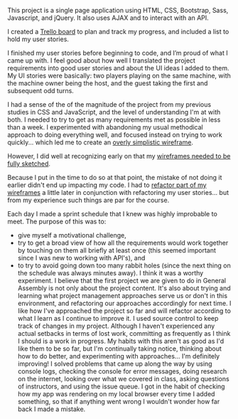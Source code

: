 This project is a single page application using HTML, CSS, Bootstrap, Sass, Javascript, and jQuery. It also uses AJAX and to interact with an API.

I created a [Trello board](https://trello.com/b/pTzOi2m0/tic-tac-toe-client) to plan and track my progress, and included a list to hold my user stories.

I finished my user stories before beginning to code, and I’m proud of what I came up with. I feel good about how well I translated the project requirements into good user stories and about the UI ideas I added to them. My UI stories were basically: two players playing on the same machine, with the machine owner being the host, and the guest taking the first and subsequent odd turns.

I had a sense of the of the magnitude of the project from my previous studies in CSS and JavaScript, and the level of understanding I'm at with both. I needed to try to get as many requirements met as possible in less than a week. I experimented with abandoning my usual methodical approach to doing everything well, and focused instead on trying to work quickly... which led me to create an [overly simplistic wireframe](https://github.com/RiverMagnetic/tic-tac-toe-client/blob/master/wireframes/first-tic-tac-toe-wireframe.jpg).

However, I did well at recognizing early on that my [wireframes needed to be fully sketched](https://github.com/RiverMagnetic/tic-tac-toe-client/blob/master/wireframes/detailed-tic-tac-toe-wireframe.jpg).

Because I put in the time to do so at that point, the mistake of not doing it earlier didn't end up impacting my code.
I had to [refactor part of my wireframes](https://github.com/RiverMagnetic/tic-tac-toe-client/blob/master/wireframes/turn-logic-refactor-tic-tac-toe-wireframe.jpg) a little later in conjunction with refactoring my user stories... but from my experience such things are par for the course.

Each day I made a sprint schedule that I knew was highly improbable to meet. The purpose of this was to:
* give myself a motivational challenge,
* try to get a broad view of how all the requirements would work together by touching on them all briefly at least once (this seemed important since I was new to working with API's), and
* to try to avoid going down too many rabbit holes (since the next thing on the schedule was always minutes away).
I think it was a worthy experiment. I believe that the first project we are given to do in General Assembly is not only about the project content. It's also about trying and learning what project management approaches serve us or don't in this environment, and refactoring our approaches accordingly for next time. I like how I've approached the project so far and will refactor according to what I learn as I continue to improve it.
I used source control to keep track of changes in my project. Although I haven't experienced any actual setbacks in terms of lost work, committing as frequently as I think I should is a work in progress. My habits with this aren't as good as I'd like them to be so far, but I'm continually taking notice, thinking about how to do better, and experimenting with approaches... I'm definitely improving!
I solved problems that came up along the way by using console logs, checking the console for error messages, doing research on the internet, looking over what we covered in class, asking questions of instructors, and using the issue queue. I got in the habit of checking how my app was rendering on my local browser every time I added something, so that if anything went wrong I wouldn't wonder how far back I made a mistake.
